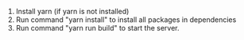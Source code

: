 1. Install yarn (if yarn is not installed)
2. Run command "yarn install" to install all packages in dependencies
3. Run command "yarn run build" to start the server.